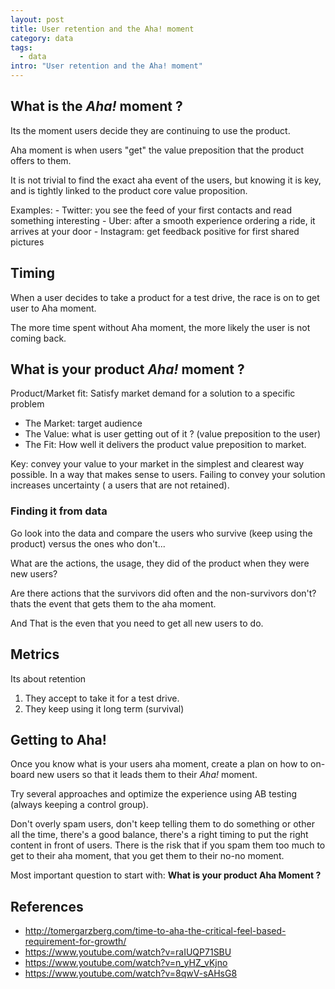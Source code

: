 ```yaml
---
layout: post
title: User retention and the Aha! moment
category: data
tags:
  - data
intro: "User retention and the Aha! moment"
---
```


## What is the _Aha!_ moment ?

Its the moment users decide they are continuing to use the product.

Aha moment is when users "get" the value preposition that the product offers to them.

It is not trivial to find the exact aha event of the users, but knowing it is  key, and is tightly linked to the product core value proposition.

Examples:
    - Twitter: you see the feed of your first contacts and read something interesting
    - Uber: after a smooth experience ordering a ride, it arrives at your door
    - Instagram: get feedback positive for first shared pictures

## Timing

When a user decides to take a product for a test drive, the race is on to get user to Aha moment.

The more time spent without Aha moment, the more likely the user is not coming back.

## What is your product _Aha!_ moment ?

Product/Market fit: Satisfy market demand for a solution to a specific problem

- The Market: target audience 
- The Value: what is user getting out of it ? (value preposition to the user)
- The Fit: How well it delivers the product value preposition to market.

Key: convey your value to your market in the simplest and clearest way possible. In a way that makes sense to users.
Failing to convey your solution increases uncertainty ( a users that are not retained).

### Finding it from data

Go look into the data and compare the users who survive (keep using the product) versus the ones who don't... 

What are the actions, the usage, they did of the product when they were new users?

Are there actions that the survivors did often and the non-survivors don't? thats the event that gets them to the aha moment.

And That is the even that you need to get all new users to do.

## Metrics

Its about retention
 1. They accept to take it for a test drive.
 2. They keep using it long term (survival)

## Getting to Aha!

Once you know what is your users aha moment, create a plan on how to on-board new users so that it leads them to their _Aha!_ moment.

Try several approaches and optimize the experience using AB testing (always keeping a control group).

Don't overly spam users, don't keep telling them to do something or other all the time, there's a good balance, there's  a right timing to put the right content in front of users. There is the risk that if you spam them too much to get to their aha moment, that you get them to their no-no moment.



Most important question to start with: **What is your product Aha Moment ?**



## References
- <http://tomergarzberg.com/time-to-aha-the-critical-feel-based-requirement-for-growth/>
- <https://www.youtube.com/watch?v=raIUQP71SBU>
- <https://www.youtube.com/watch?v=n_yHZ_vKjno>
- <https://www.youtube.com/watch?v=8qwV-sAHsG8>

